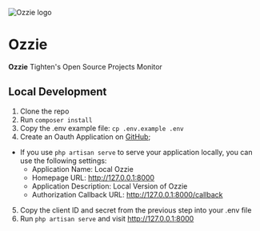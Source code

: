![Ozzie logo](https://raw.githubusercontent.com/tightenco/ozzie/master/ozzie-banner.png)

Ozzie
======
**Ozzie** Tighten's Open Source Projects Monitor

## Local Development
1. Clone the repo
2. Run `composer install`
3. Copy the .env example file: `cp .env.example .env`
4. Create an Oauth Application on [GitHub](https://github.com/settings/developers);
  - If you use `php artisan serve` to serve your application locally, you can use the following settings:
    - Application Name: Local Ozzie
    - Homepage URL: http://127.0.0.1:8000
    - Application Description: Local Version of Ozzie
    - Authorization Callback URL: http://127.0.0.1:8000/callback
5. Copy the client ID and secret from the previous step into your .env file
6. Run `php artisan serve` and visit http://127.0.0.1:8000
